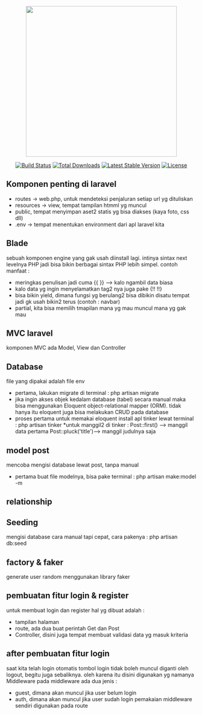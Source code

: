 <p align="center"><a href="https://laravel.com" target="_blank"><img src="https://raw.githubusercontent.com/laravel/art/master/logo-lockup/5%20SVG/2%20CMYK/1%20Full%20Color/laravel-logolockup-cmyk-red.svg" width="400"></a></p>

<p align="center">
<a href="https://travis-ci.org/laravel/framework"><img src="https://travis-ci.org/laravel/framework.svg" alt="Build Status"></a>
<a href="https://packagist.org/packages/laravel/framework"><img src="https://img.shields.io/packagist/dt/laravel/framework" alt="Total Downloads"></a>
<a href="https://packagist.org/packages/laravel/framework"><img src="https://img.shields.io/packagist/v/laravel/framework" alt="Latest Stable Version"></a>
<a href="https://packagist.org/packages/laravel/framework"><img src="https://img.shields.io/packagist/l/laravel/framework" alt="License"></a>
</p>

## Komponen penting di laravel

- routes -> web.php, untuk mendeteksi penjaluran setiap url yg dituliskan
- resources -> view, tempat tampilan htmml yg muncul
- public, tempat menyimpan aset2 statis yg bisa diakses (kaya foto, css dll)
- .env -> tempat menentukan environment dari apl laravel kita


## Blade
sebuah komponen engine yang gak usah diinstall lagi. intinya sintax next levelnya PHP jadi bisa bikin berbagai sintax PHP lebih simpel. contoh manfaat :
- meringkas penulisan jadi cuma {{  }} --> kalo ngambil data biasa 
- kalo data yg ingin menyelamatkan tag2 nya juga pake {!!  !!}
- bisa bikin yield, dimana fungsi yg berulang2 bisa dibikin disatu tempat jadi gk usah bikin2 terus (contoh : navbar)
- partial, kita bisa memilih tmapilan mana yg mau muncul mana yg gak mau


## MVC laravel
komponen MVC ada Model, View dan Controller

## Database
file yang dipakai adalah file env
- pertama, lakukan migrate di terminal :
php artisan migrate
- jika ingin akses objek kedalam database (tabel) secara manual maka bisa menggunakan Eloquent object-relational mapper (ORM). tidak hanya itu eloquent juga bisa melakukan CRUD pada database
- proses pertama untuk memakai eloquent install apl tinker lewat terminal :
php artisan tinker
*untuk manggil2 di tinker :
Post::first() --> manggil data pertama
Post::pluck('title')--> manggil judulnya saja

## model post
mencoba mengisi database lewat post, tanpa manual
- pertama buat file modelnya, bisa pake terminal :
php artisan make:model -m

## relationship

## Seeding
mengisi database cara manual tapi cepat, cara pakenya :
php artisan db:seed

## factory & faker
generate user random menggunakan library faker

## pembuatan fitur login & register
untuk membuat login dan register hal yg dibuat adalah :
- tampilan halaman
- route, ada dua buat perintah Get dan Post
- Controller, disini juga tempat membuat validasi data yg masuk kriteria

## after pembuatan fitur login
saat kita telah login otomatis tombol login tidak boleh muncul diganti oleh logout, begitu juga sebaliknya. oleh karena itu disini digunakan yg namanya Middleware
pada middleware ada dua jenis :
- guest, dimana akan muncul jika user belum login
- auth, dimana akan muncul jika user sudah login
pemakaian middleware sendiri digunakan pada route